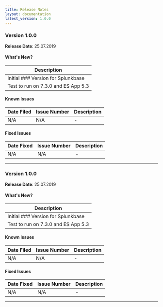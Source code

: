 ```yaml
---
title: Release Notes
layout: documentation
latest_version: 1.0.0
---
```


### Version 1.0.0
**Release Date**: 25.07.2019

#### What's New?

| Description |
| ------------------------
| Initial ### Version for Splunkbase
| Test to run on 7.3.0 and ES App 5.3

#### Known Issues

| Date Filed    | Issue Number      | Description |
| ------------- | ----------------  | ----------------------       
| N/A    | N/A          | -


#### Fixed Issues

| Date Fixed    | Issue Number      | Description |
| ------------- | ----------------  | ----------------------       
| N/A    | N/A	          | -

---

### Version 1.0.0
**Release Date**: 25.07.2019

#### What's New?

| Description |
| ------------------------
| Initial ### Version for Splunkbase
| Test to run on 7.3.0 and ES App 5.3

#### Known Issues

| Date Filed    | Issue Number      | Description |
| ------------- | ----------------  | ----------------------       
| N/A    | N/A          | -


#### Fixed Issues

| Date Fixed    | Issue Number      | Description |
| ------------- | ----------------  | ----------------------       
| N/A    | N/A	          | -

---
